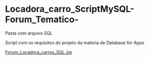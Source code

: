 # Locadora_carro_ScriptMySQL-Forum_Tematico-

Pasta com arquivo SQL 

Script com os requisitos do projeto da materia de Database for Apps 

[Forum_Locadora_carros_SQL.zip](https://github.com/user-attachments/files/15978342/Forum_Locadora_carros_SQL.zip)

